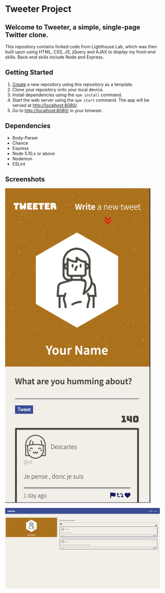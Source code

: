 # Tweeter Project

## Welcome to Tweeter, a simple, single-page Twitter clone.

This repository contains forked code from Lighthouse Lab, which was then built upon using HTML, CSS, JS, jQuery and AJAX to display my front-end skills. Back-end skills include Node and Express.

## Getting Started

1. [Create](https://docs.github.com/en/repositories/creating-and-managing-repositories/creating-a-repository-from-a-template) a new repository using this repository as a template.
2. Clone your repository onto your local device.
3. Install dependencies using the `npm install` command.
4. Start the web server using the `npm start` command. The app will be served at <http://localhost:8080/>.
5. Go to <http://localhost:8080/> in your browser.

## Dependencies

-   Body-Parser
-   Chance
-   Express
-   Node 5.10.x or above
-   Nodemon
-   ESLint

## Screenshots

!["Screenshot of Mobile Screen"](https://github.com/binding1/tweeter/blob/master/photos/MobileScreen.png)

!["Screenshot of Desktop Screen"](https://github.com/binding1/tweeter/blob/master/photos/DesktopScreen.png)
